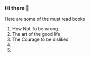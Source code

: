 ### Hi there 👋

<!--
**renu-bamba/renu-bamba** is a ✨ _special_ ✨ repository because its `README.md` (this file) appears on your GitHub profile.

Here are some ideas to get you started:

- 🔭 I’m currently working on ...
- 🌱 I’m currently learning ...
- 👯 I’m looking to collaborate on ...
- 🤔 I’m looking for help with ...
- 💬 Ask me about ...
- 📫 How to reach me: ...
- 😄 Pronouns: ...
- ⚡ Fun fact: ...
-->


Here are some of the must read books

1) How Not To be wrong.
2) The art of the good life
3) The Courage to be disliked
4)
5)
